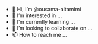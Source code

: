 - 👋 Hi, I’m @ousama-altamimi
- 👀 I’m interested in ...
- 🌱 I’m currently learning ...
- 💞️ I’m looking to collaborate on ...
- 📫 How to reach me ...

<!---
ousama-altamimi/ousama-altamimi is a ✨ special ✨ repository because its `README.md` (this file) appears on your GitHub profile.
You can click the Preview link to take a look at your changes.
--->
